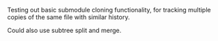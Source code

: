 Testing out basic submodule cloning functionality, for tracking multiple copies of the same file with similar history.

Could also use subtree split and merge.
